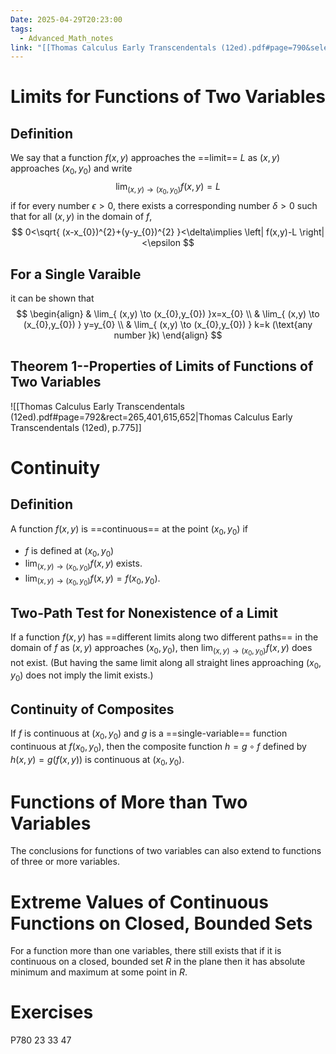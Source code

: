 ```yaml
---
Date: 2025-04-29T20:23:00
tags:
  - Advanced_Math_notes
link: "[[Thomas Calculus Early Transcendentals (12ed).pdf#page=790&selection=1005,1,1006,42|The link of chapter 14.2, Advanced Math]]"
---
```

# Limits for Functions of Two Variables

## Definition 

We say that a function $f(x,y)$ approaches the ==limit== $L$ as $(x,y)$ approaches $(x_{0},y_{0})$ and write $$
\lim_{ (x,y) \to (x_{0},y_{0}) } f(x,y)=L
$$
if for every number $\epsilon>0$, there exists a corresponding number $\delta>0$ such that for all $(x,y)$ in the domain of $f$, $$
0<\sqrt{ (x-x_{0})^{2}+(y-y_{0})^{2} }<\delta\implies \left| f(x,y)-L \right| <\epsilon
$$
## For a Single Varaible

it can be shown that $$
\begin{align}
 & \lim_{ (x,y) \to (x_{0},y_{0}) }x=x_{0} \\
 & \lim_{ (x,y) \to (x_{0},y_{0}) } y=y_{0} \\
 & \lim_{ (x,y) \to (x_{0},y_{0}) } k=k (\text{any number }k) 
\end{align}
$$
## Theorem 1--Properties of Limits of Functions of Two Variables

![[Thomas Calculus Early Transcendentals (12ed).pdf#page=792&rect=265,401,615,652|Thomas Calculus Early Transcendentals (12ed), p.775]]

# Continuity

## Definition 

A function $f(x,y)$ is ==continuous== at the point $(x_{0},y_{0})$ if 
- $f$ is defined at $(x_{0},y_{0})$
- $\lim_{ (x,y) \to (x_{0},y_{0}) }f(x,y)$ exists.
- $\lim_{ (x,y) \to (x_{0},y_{0}) }f(x,y)=f(x_{0},y_{0})$.

## Two-Path Test for Nonexistence of a Limit

If a function $f(x,y)$ has ==different limits along two different paths== in the domain of $f$ as $(x,y)$ approaches $(x_{0},y_{0})$, then $\lim_{ (x,y) \to (x_{0},y_{0}) }f(x,y)$ does not exist.
(But having the same limit along all straight lines approaching $(x_{0},y_{0})$ does not imply the limit exists.)

## Continuity of Composites

If $f$ is continuous at $(x_{0},y_{0})$ and $g$ is a ==single-variable== function continuous at $f(x_{0},y_{0})$, then the composite function $h=g\circ f$ defined by $h(x,y)=g(f(x,y))$ is continuous at $(x_{0},y_{0})$.

# Functions of More than Two Variables

The conclusions for functions of two variables can also extend to functions of three or more variables.

# Extreme Values of Continuous Functions on Closed, Bounded Sets

For a function more than one variables, there still exists that if it is continuous on a closed, bounded set $R$ in the plane then it has absolute minimum and maximum at some point in $R$.

# Exercises

P780 23 33 47